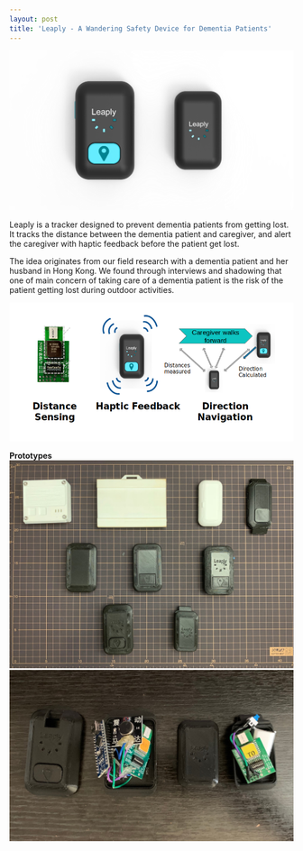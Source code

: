 ```yaml
---
layout: post
title: 'Leaply - A Wandering Safety Device for Dementia Patients'
--- 
```


![leaply](../assets/img/projects/proj_leaply/leaply.jpg)

Leaply is a tracker designed to prevent dementia patients from getting lost. It tracks the distance between the dementia patient and caregiver, and alert the caregiver with haptic feedback before the patient get lost. 

The idea originates from our field research with a dementia patient and her husband in Hong Kong. We found through interviews and shadowing that one of main concern of taking care of a dementia patient is the risk of the patient getting lost during outdoor activities. 

![features](../assets/img/projects/proj_leaply/feature.png)

**Prototypes**
![cases](../assets/img/projects/proj_leaply/cases.jpg)
![inside](../assets/img/projects/proj_leaply/inside.jpg)

